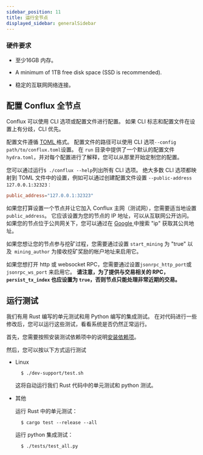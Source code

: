 ```yaml
---
sidebar_position: 11
title: 运行全节点
displayed_sidebar: generalSidebar
---
```


### 硬件要求

* 至少16GB 内存。

* A minimum of 1TB free disk space (SSD is recommended).

* 稳定的互联网网络连接。

## 配置 Conflux 全节点

Conflux 可以使用 CLI 选项或配置文件进行配置。 如果 CLI 标志和配置文件在设置上有分歧，CLI 优先。

配置文件遵循 [TOML ](https://github.com/toml-lang/toml)格式。 配置文件的路径可以使用 CLI 选项` --config path/to/conflux.toml `设置。 在 `run` 目录中提供了一个默认的配置文件` hydra.toml`，并对每个配置进行了解释，您可以从那里开始定制您的配置。

您可以通过运行` $ ./conflux --help `列出所有 CLI 选项。 绝大多数 CLI 选项都映射到 TOML 文件中的设置，例如可以通过创建配置文件设置 `--public-address 127.0.0.1:32323：`

```toml
public_address="127.0.0.1:32323"
```

如果您打算设置一个节点并让它加入 Conflux 主网（测试网），您需要适当地设置` public_address`。 它应该设置为您的节点的 IP 地址，可以从互联网公开访问。 如果您的节点位于公共网关下，您可以通过在 [Google ](https://www.google.com)中搜索 "ip" 获取其公共地址。

如果您想让您的节点参与挖矿过程，您需要通过设置 `start_mining` 为 "true" 以及` mining_author` 为接收挖矿奖励的帐户地址来启用它。

如果您想打开 http 或 websocket RPC，您需要通过设置` jsonrpc_http_port `或` jsonrpc_ws_port` 来启用它。 **请注意，为了提供与交易相关的 RPC，`persist_tx_index` 也应设置为 `true`，否则节点只能处理非常近期的交易。**

## 运行测试

我们有用 Rust 编写的单元测试和用 Python 编写的集成测试。 在对代码进行一些修改后，您可以运行这些测试，看看系统是否仍然正常运行。

首先，您需要按照安装测试依赖项中的说明[安装依赖项](./compiling-conflux-client.md#install-test-dependencies)。

然后，您可以按以下方式运行测试

* Linux
  
        $ ./dev-support/test.sh

    这将自动运行我们 Rust 代码中的单元测试和 python 测试。

* 其他

    运行 Rust 中的单元测试：
  
        $ cargo test --release --all

    运行 python 集成测试：
  
        $ ./tests/test_all.py

